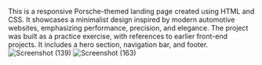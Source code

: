 This is a responsive Porsche-themed landing page created using HTML and CSS. 
It showcases a minimalist design inspired by modern automotive websites, emphasizing performance, precision, and elegance.
The project was built as a practice exercise, with references to earlier front-end projects.
It includes a hero section, navigation bar, and footer.
![Screenshot (139)](https://github.com/user-attachments/assets/4c07d7f3-f614-4713-b31f-ff3f6d8a41c2)
![Screenshot (163)](https://github.com/user-attachments/assets/0f5ffb8f-2448-40b4-b8fb-f5de2c0c3aec)
